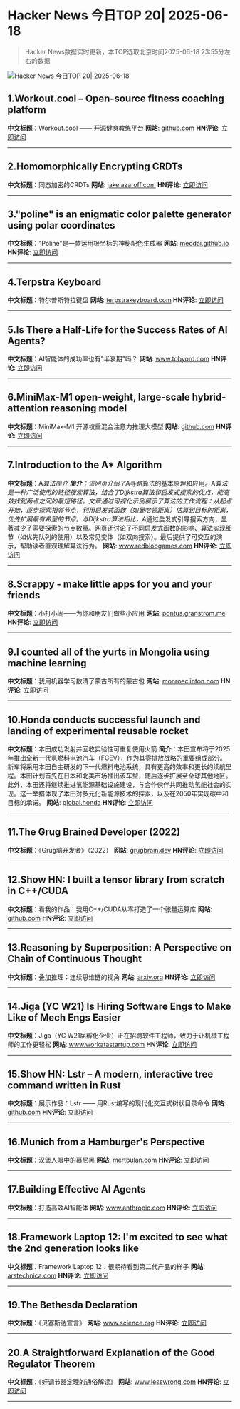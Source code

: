 # Hacker News 今日TOP 20| 2025-06-18

> Hacker News数据实时更新，本TOP选取北京时间2025-06-18 23:55分左右的数据

![Hacker News 今日TOP 20| 2025-06-18](https://img.chuhaix.com/2024/0910_imageFile-1665440404179-628424718_1725901191.png)

## 1.Workout.cool – Open-source fitness coaching platform
**中文标题**：Workout.cool —— 开源健身教练平台
**网站**:  <a href='https://github.com/Snouzy/workout-cool' target='_blank' rel='nofollow'>github.com</a>
**HN评论**:  <a href='https://news.ycombinator.com/item?id=44309320&utm_source=www.chuhaix.com' target='_blank' rel='nofollow'>立即访问</a>

---

## 2.Homomorphically Encrypting CRDTs
**中文标题**：同态加密的CRDTs
**网站**:  <a href='https://jakelazaroff.com/words/homomorphically-encrypted-crdts/' target='_blank' rel='nofollow'>jakelazaroff.com</a>
**HN评论**:  <a href='https://news.ycombinator.com/item?id=44309520&utm_source=www.chuhaix.com' target='_blank' rel='nofollow'>立即访问</a>

---

## 3."poline" is an enigmatic color palette generator using polar coordinates
**中文标题**："Poline"是一款运用极坐标的神秘配色生成器
**网站**:  <a href='https://meodai.github.io/poline/' target='_blank' rel='nofollow'>meodai.github.io</a>
**HN评论**:  <a href='https://news.ycombinator.com/item?id=44279569&utm_source=www.chuhaix.com' target='_blank' rel='nofollow'>立即访问</a>

---

## 4.Terpstra Keyboard
**中文标题**：特尔普斯特拉键盘
**网站**:  <a href='http://terpstrakeyboard.com/web-app/keys.htm' target='_blank' rel='nofollow'>terpstrakeyboard.com</a>
**HN评论**:  <a href='https://news.ycombinator.com/item?id=44308558&utm_source=www.chuhaix.com' target='_blank' rel='nofollow'>立即访问</a>

---

## 5.Is There a Half-Life for the Success Rates of AI Agents?
**中文标题**：AI智能体的成功率也有"半衰期"吗？
**网站**:  <a href='https://www.tobyord.com/writing/half-life' target='_blank' rel='nofollow'>www.tobyord.com</a>
**HN评论**:  <a href='https://news.ycombinator.com/item?id=44308711&utm_source=www.chuhaix.com' target='_blank' rel='nofollow'>立即访问</a>

---

## 6.MiniMax-M1 open-weight, large-scale hybrid-attention reasoning model
**中文标题**：MiniMax-M1 开源权重混合注意力推理大模型
**网站**:  <a href='https://github.com/MiniMax-AI/MiniMax-M1' target='_blank' rel='nofollow'>github.com</a>
**HN评论**:  <a href='https://news.ycombinator.com/item?id=44307290&utm_source=www.chuhaix.com' target='_blank' rel='nofollow'>立即访问</a>

---

## 7.Introduction to the A* Algorithm
**中文标题**：A*算法简介
**简介**：该网页介绍了A*寻路算法的基本原理和应用。A*算法是一种广泛使用的路径搜索算法，结合了Dijkstra算法和启发式搜索的优点，能高效找到两点之间的最短路径。文章通过可视化示例展示了算法的工作流程：从起点开始，逐步探索相邻节点，利用启发式函数（如曼哈顿距离）估算到目标的距离，优先扩展最有希望的节点。与Dijkstra算法相比，A*通过启发式引导搜索方向，显著减少了需要探索的节点数量。网页还讨论了不同启发式函数的影响、算法实现细节（如优先队列的使用）以及常见变体（如双向搜索）。最后提供了可交互的演示，帮助读者直观理解算法行为。
**网站**:  <a href='https://www.redblobgames.com/pathfinding/a-star/introduction.html' target='_blank' rel='nofollow'>www.redblobgames.com</a>
**HN评论**:  <a href='https://news.ycombinator.com/item?id=44296523&utm_source=www.chuhaix.com' target='_blank' rel='nofollow'>立即访问</a>

---

## 8.Scrappy - make little apps for you and your friends
**中文标题**：小打小闹——为你和朋友们做些小应用
**网站**:  <a href='https://pontus.granstrom.me/scrappy/' target='_blank' rel='nofollow'>pontus.granstrom.me</a>
**HN评论**:  <a href='https://news.ycombinator.com/item?id=44306859&utm_source=www.chuhaix.com' target='_blank' rel='nofollow'>立即访问</a>

---

## 9.I counted all of the yurts in Mongolia using machine learning
**中文标题**：我用机器学习数清了蒙古所有的蒙古包
**网站**:  <a href='https://monroeclinton.com/counting-all-yurts-in-mongolia/' target='_blank' rel='nofollow'>monroeclinton.com</a>
**HN评论**:  <a href='https://news.ycombinator.com/item?id=44307629&utm_source=www.chuhaix.com' target='_blank' rel='nofollow'>立即访问</a>

---

## 10.Honda conducts successful launch and landing of experimental reusable rocket
**中文标题**：本田成功发射并回收实验性可重复使用火箭
**简介**：本田宣布将于2025年推出全新一代氢燃料电池汽车（FCEV），作为其零排放战略的重要组成部分。新车将采用本田自主研发的下一代燃料电池系统，具有更高的效率和更长的续航里程。本田计划首先在日本和北美市场推出该车型，随后逐步扩展至全球其他地区。此外，本田还将继续推进氢能源基础设施建设，与合作伙伴共同推动氢能社会的实现。这一举措体现了本田对多元化新能源技术的探索，以及在2050年实现碳中和目标的承诺。
**网站**:  <a href='https://global.honda/en/topics/2025/c_2025-06-17ceng.html' target='_blank' rel='nofollow'>global.honda</a>
**HN评论**:  <a href='https://news.ycombinator.com/item?id=44300102&utm_source=www.chuhaix.com' target='_blank' rel='nofollow'>立即访问</a>

---

## 11.The Grug Brained Developer (2022)
**中文标题**：《Grug脑开发者》（2022）
**网站**:  <a href='https://grugbrain.dev/' target='_blank' rel='nofollow'>grugbrain.dev</a>
**HN评论**:  <a href='https://news.ycombinator.com/item?id=44303542&utm_source=www.chuhaix.com' target='_blank' rel='nofollow'>立即访问</a>

---

## 12.Show HN: I built a tensor library from scratch in C++/CUDA
**中文标题**：看我的作品：我用C++/CUDA从零打造了一个张量运算库
**网站**:  <a href='https://github.com/nirw4nna/dsc' target='_blank' rel='nofollow'>github.com</a>
**HN评论**:  <a href='https://news.ycombinator.com/item?id=44310678&utm_source=www.chuhaix.com' target='_blank' rel='nofollow'>立即访问</a>

---

## 13.Reasoning by Superposition: A Perspective on Chain of Continuous Thought
**中文标题**：叠加推理：连续思维链的视角
**网站**:  <a href='https://arxiv.org/abs/2505.12514' target='_blank' rel='nofollow'>arxiv.org</a>
**HN评论**:  <a href='https://news.ycombinator.com/item?id=44309345&utm_source=www.chuhaix.com' target='_blank' rel='nofollow'>立即访问</a>

---

## 14.Jiga (YC W21) Is Hiring Software Engs to Make Like of Mech Engs Easier
**中文标题**：Jiga（YC W21届孵化企业）正在招聘软件工程师，致力于让机械工程师的工作更轻松
**网站**:  <a href='https://www.workatastartup.com/companies/jiga' target='_blank' rel='nofollow'>www.workatastartup.com</a>
**HN评论**:  <a href='https://news.ycombinator.com/item?id=44309110&utm_source=www.chuhaix.com' target='_blank' rel='nofollow'>立即访问</a>

---

## 15.Show HN: Lstr – A modern, interactive tree command written in Rust
**中文标题**：展示作品：Lstr —— 用Rust编写的现代化交互式树状目录命令
**网站**:  <a href='https://github.com/bgreenwell/lstr' target='_blank' rel='nofollow'>github.com</a>
**HN评论**:  <a href='https://news.ycombinator.com/item?id=44306041&utm_source=www.chuhaix.com' target='_blank' rel='nofollow'>立即访问</a>

---

## 16.Munich from a Hamburger's Perspective
**中文标题**：汉堡人眼中的慕尼黑
**网站**:  <a href='https://mertbulan.com/2025/06/14/munich-from-a-hamburgers-perspective/' target='_blank' rel='nofollow'>mertbulan.com</a>
**HN评论**:  <a href='https://news.ycombinator.com/item?id=44284908&utm_source=www.chuhaix.com' target='_blank' rel='nofollow'>立即访问</a>

---

## 17.Building Effective AI Agents
**中文标题**：打造高效AI智能体
**网站**:  <a href='https://www.anthropic.com/engineering/building-effective-agents' target='_blank' rel='nofollow'>www.anthropic.com</a>
**HN评论**:  <a href='https://news.ycombinator.com/item?id=44301809&utm_source=www.chuhaix.com' target='_blank' rel='nofollow'>立即访问</a>

---

## 18.Framework Laptop 12: I'm excited to see what the 2nd generation looks like
**中文标题**：Framework Laptop 12：很期待看到第二代产品的样子
**网站**:  <a href='https://arstechnica.com/gadgets/2025/06/framework-laptop-12-review-im-excited-to-see-what-the-2nd-generation-looks-like/' target='_blank' rel='nofollow'>arstechnica.com</a>
**HN评论**:  <a href='https://news.ycombinator.com/item?id=44310583&utm_source=www.chuhaix.com' target='_blank' rel='nofollow'>立即访问</a>

---

## 19.The Bethesda Declaration
**中文标题**：《贝塞斯达宣言》
**网站**:  <a href='https://www.science.org/content/blog-post/bethesda-declaration' target='_blank' rel='nofollow'>www.science.org</a>
**HN评论**:  <a href='https://news.ycombinator.com/item?id=44308984&utm_source=www.chuhaix.com' target='_blank' rel='nofollow'>立即访问</a>

---

## 20.A Straightforward Explanation of the Good Regulator Theorem
**中文标题**：《好调节器定理的通俗解读》
**网站**:  <a href='https://www.lesswrong.com/posts/JQefBJDHG6Wgffw6T/a-straightforward-explanation-of-the-good-regulator-theorem' target='_blank' rel='nofollow'>www.lesswrong.com</a>
**HN评论**:  <a href='https://news.ycombinator.com/item?id=44276616&utm_source=www.chuhaix.com' target='_blank' rel='nofollow'>立即访问</a>

---

